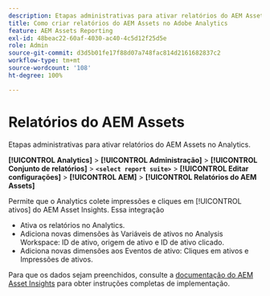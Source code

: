 ```yaml
---
description: Etapas administrativas para ativar relatórios do AEM Assets no Analytics.
title: Como criar relatórios do AEM Assets no Adobe Analytics
feature: AEM Assets Reporting
exl-id: 48beac22-60af-4030-ac40-4c5d12f25d5e
role: Admin
source-git-commit: d3d5b01fe17f88d07a748fac814d2161682837c2
workflow-type: tm+mt
source-wordcount: '108'
ht-degree: 100%

---
```


# Relatórios do AEM Assets

Etapas administrativas para ativar relatórios do AEM Assets no Analytics.

**[!UICONTROL Analytics]** > **[!UICONTROL Administração]** > **[!UICONTROL Conjunto de relatórios]** > **`<select report suite>`** > **[!UICONTROL Editar configurações]** > **[!UICONTROL AEM]** > **[!UICONTROL Relatórios do AEM Assets]**

Permite que o Analytics colete impressões e cliques em [!UICONTROL ativos] do AEM Asset Insights. Essa integração

* Ativa os relatórios no Analytics.
* Adiciona novas dimensões às Variáveis de ativos no Analysis Workspace: ID de ativo, origem de ativo e ID de ativo clicado.
* Adiciona novas dimensões aos Eventos de ativo: Cliques em ativos e Impressões de ativos.

Para que os dados sejam preenchidos, consulte a [documentação do AEM Asset Insights](https://experienceleague.adobe.com/docs/experience-manager-cloud-service/assets/manage/assets-insights.html?lang=pt-BR) para obter instruções completas de implementação.

<!--The content in this article is duplicated with the content in the Admin guide (adobe-experience-manager.md)-->
